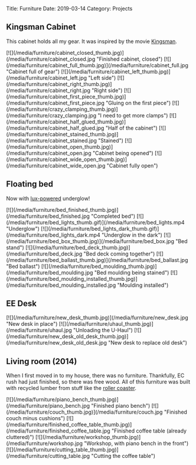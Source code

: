 Title: Furniture
Date: 2019-03-14
Category: Projects

## Kingsman Cabinet

This cabinet holds all my gear. It was inspired by the movie [Kingsman](http://www.moviechambers.com/wp-content/uploads/2015/02/Kingsman-The-Secret-Service.jpg).

<p class="images">
[![](/media/furniture/cabinet_closed_thumb.jpg)](/media/furniture/cabinet_closed.jpg "Finished cabinet, closed")
[![](/media/furniture/cabinet_full_thumb.jpg)](/media/furniture/cabinet_full.jpg "Cabinet full of gear")
[![](/media/furniture/cabinet_left_thumb.jpg)](/media/furniture/cabinet_left.jpg "Left side")
[![](/media/furniture/cabinet_right_thumb.jpg)](/media/furniture/cabinet_right.jpg "Right side")
[![](/media/furniture/cabinet_first_piece_thumb.jpg)](/media/furniture/cabinet_first_piece.jpg "Gluing on the first piece")
[![](/media/furniture/crazy_clamping_thumb.jpg)](/media/furniture/crazy_clamping.jpg "I need to get more clamps")
[![](/media/furniture/cabinet_half_glued_thumb.jpg)](/media/furniture/cabinet_half_glued.jpg "Half of the cabinet")
[![](/media/furniture/cabinet_stained_thumb.jpg)](/media/furniture/cabinet_stained.jpg "Stained")
[![](/media/furniture/cabinet_open_thumb.jpg)](/media/furniture/cabinet_open.jpg "Cabinet being opened")
[![](/media/furniture/cabinet_wide_open_thumb.jpg)](/media/furniture/cabinet_wide_open.jpg "Cabinet fully open")
</p>

## Floating bed

Now with [lux-powered](/lights) underglow!

<p class="images">
[![](/media/furniture/bed_finished_thumb.jpg)](/media/furniture/bed_finished.jpg "Completed bed")
[![](/media/furniture/bed_lights_thumb.gif)](/media/furniture/bed_lights.mp4 "Underglow")
[![](/media/furniture/bed_lights_dark_thumb.gif)](/media/furniture/bed_lights_dark.mp4 "Underglow in the dark")
[![](/media/furniture/bed_box_thumb.jpg)](/media/furniture/bed_box.jpg "Bed stand")
[![](/media/furniture/bed_deck_thumb.jpg)](/media/furniture/bed_deck.jpg "Bed deck coming together")
[![](/media/furniture/bed_ballast_thumb.jpg)](/media/furniture/bed_ballast.jpg "Bed ballast")
[![](/media/furniture/bed_moulding_thumb.jpg)](/media/furniture/bed_moulding.jpg "Bed moulding being stained")
[![](/media/furniture/bed_moulding_installed_thumb.jpg)](/media/furniture/bed_moulding_installed.jpg "Moulding installed")
</p>

## EE Desk

<p class="images">
[![](/media/furniture/new_desk_thumb.jpg)](/media/furniture/new_desk.jpg "New desk in place")
[![](/media/furniture/uhaul_thumb.jpg)](/media/furniture/uhaul.jpg "Unloading the U-Haul")
[![](/media/furniture/new_desk_old_desk_thumb.jpg)](/media/furniture/new_desk_old_desk.jpg "New desk to replace old desk")
</p>

## Living room (2014)

When I first moved in to my house, there was no furniture. Thankfully, EC rush had just finished, so there was free wood. All of this furniture was built with recycled lumber from stuff like the [roller coaster](https://www.youtube.com/watch?v=WvcMsrUJbiY).

<p class="images">
[![](/media/furniture/piano_bench_thumb.jpg)](/media/furniture/piano_bench.jpg "Finished piano bench")
[![](/media/furniture/couch_thumb.jpg)](/media/furniture/couch.jpg "Finished couch minus cushions")
[![](/media/furniture/finished_coffee_table_thumb.jpg)](/media/furniture/finished_coffee_table.jpg "Finished coffee table (already cluttered)")
[![](/media/furniture/workshop_thumb.jpg)](/media/furniture/workshop.jpg "Workshop, with piano bench in the front")
[![](/media/furniture/cutting_table_thumb.jpg)](/media/furniture/cutting_table.jpg "Cutting the coffee table")
</p>

